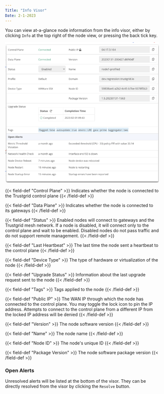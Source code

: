 ```yaml
---
Title: "Info Visor"
Date: 2-1-2023
---
```


You can view at-a-glance node information from the info visor, either by clicking `Info` at the top right of the node view, or pressing the back tick key.

![img](visor.png)

{{< field-def "Control Plane" >}}
Indicates whether the node is connected to the Trustgrid control plane
{{< /field-def >}}

{{< field-def "Data Plane" >}}
Indicates whether the node is connected to its gateways
{{< /field-def >}}

{{< field-def "Status" >}}
Enabled nodes will connect to gateways and the Trustgrid mesh network. If a node is disabled, it will connect only to the control plane and wait to be enabled. Disabled nodes do not pass traffic and do not support remote management.
{{< /field-def >}}

{{< field-def "Last Heartbeat" >}}
The last time the node sent a heartbeat to the control plane
{{< /field-def >}}

{{< field-def "Device Type" >}}
The type of hardware or virtualization of the node
{{< /field-def >}}

{{< field-def "Upgrade Status" >}}
Information about the last upgrade request sent to the node
{{< /field-def >}}

{{< field-def "Tags" >}}
Tags applied to the node
{{< /field-def >}}

{{< field-def "Public IP" >}}
The WAN IP through which the node has connected to the control plane. You may toggle the lock icon to pin the IP address. Attempts to connect to the control plane from a different IP from the locked IP address will be denied
{{< /field-def >}}

{{< field-def "Version" >}}
The node software version
{{< /field-def >}}

{{< field-def "Name" >}}
The node name
{{< /field-def >}}

{{< field-def "Node ID" >}}
The node's unique ID
{{< /field-def >}}

{{< field-def "Package Version" >}}
The node software package version
{{< /field-def >}}

### Open Alerts

Unresolved alerts will be listed at the bottom of the visor. They can be directly resolved from the visor by clicking the `Resolve` button.
